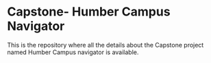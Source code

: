 # Capstone- Humber Campus Navigator

This is the repository where all the details about the Capstone project named Humber Campus navigator is available.
